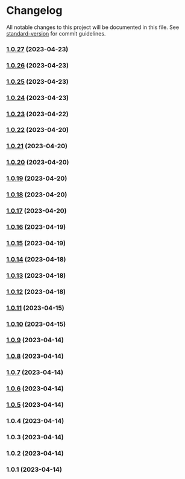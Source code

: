 # Changelog

All notable changes to this project will be documented in this file. See [standard-version](https://github.com/conventional-changelog/standard-version) for commit guidelines.

### [1.0.27](https://github.com/AlOaks/coreumjs/compare/v1.0.26...v1.0.27) (2023-04-23)

### [1.0.26](https://github.com/AlOaks/coreumjs/compare/v1.0.25...v1.0.26) (2023-04-23)

### [1.0.25](https://github.com/AlOaks/coreumjs/compare/v1.0.24...v1.0.25) (2023-04-23)

### [1.0.24](https://github.com/AlOaks/coreumjs/compare/v1.0.23...v1.0.24) (2023-04-23)

### [1.0.23](https://github.com/AlOaks/coreumjs/compare/v1.0.22...v1.0.23) (2023-04-22)

### [1.0.22](https://github.com/AlOaks/coreumjs/compare/v1.0.21...v1.0.22) (2023-04-20)

### [1.0.21](https://github.com/AlOaks/coreumjs/compare/v1.0.20...v1.0.21) (2023-04-20)

### [1.0.20](https://github.com/AlOaks/coreumjs/compare/v1.0.19...v1.0.20) (2023-04-20)

### [1.0.19](https://github.com/AlOaks/coreumjs/compare/v1.0.18...v1.0.19) (2023-04-20)

### [1.0.18](https://github.com/AlOaks/coreumjs/compare/v1.0.17...v1.0.18) (2023-04-20)

### [1.0.17](https://github.com/AlOaks/coreumjs/compare/v1.0.16...v1.0.17) (2023-04-20)

### [1.0.16](https://github.com/AlOaks/coreumjs/compare/v1.0.15...v1.0.16) (2023-04-19)

### [1.0.15](https://github.com/AlOaks/coreumjs/compare/v1.0.14...v1.0.15) (2023-04-19)

### [1.0.14](https://github.com/AlOaks/coreumjs/compare/v1.0.13...v1.0.14) (2023-04-18)

### [1.0.13](https://github.com/AlOaks/coreumjs/compare/v1.0.12...v1.0.13) (2023-04-18)

### [1.0.12](https://github.com/AlOaks/coreumjs/compare/v1.0.11...v1.0.12) (2023-04-18)

### [1.0.11](https://github.com/AlOaks/coreumjs/compare/v1.0.10...v1.0.11) (2023-04-15)

### [1.0.10](https://github.com/AlOaks/coreumjs/compare/v1.0.9...v1.0.10) (2023-04-15)

### [1.0.9](https://github.com/AlOaks/coreumjs/compare/v1.0.8...v1.0.9) (2023-04-14)

### [1.0.8](https://github.com/AlOaks/coreumjs/compare/v1.0.7...v1.0.8) (2023-04-14)

### [1.0.7](https://github.com/AlOaks/coreumjs/compare/v1.0.6...v1.0.7) (2023-04-14)

### [1.0.6](https://github.com/AlOaks/coreumjs/compare/v1.0.5...v1.0.6) (2023-04-14)

### [1.0.5](https://github.com/AlOaks/coreumjs/compare/v1.0.4...v1.0.5) (2023-04-14)

### 1.0.4 (2023-04-14)

### 1.0.3 (2023-04-14)

### 1.0.2 (2023-04-14)

### 1.0.1 (2023-04-14)
